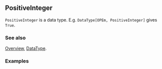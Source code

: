 ## PositiveInteger

`PositiveInteger` is a data type. E.g. `DataType[OPEm, PositiveInteger]` gives `True`.

### See also

[Overview](Extra/FeynCalc.md), [DataType](DataType.md).

### Examples